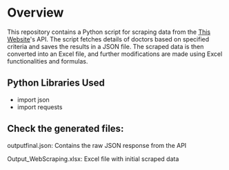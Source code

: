 # Overview
This repository contains a Python script for scraping data from the [This Website]([https://intake.steerhealth.io](https://intake.steerhealth.io/doctor-search/aa1f8845b2eb62a957004eb491bb8ba70a))'s API. The script fetches details of doctors based on specified criteria and saves the results in a JSON file. The scraped data is then converted into an Excel file, and further modifications are made using Excel functionalities and formulas.

## Python Libraries Used
- import json
- import requests

## Check the generated files:
outputfinal.json: Contains the raw JSON response from the API

Output_WebScraping.xlsx: Excel file with initial scraped data
